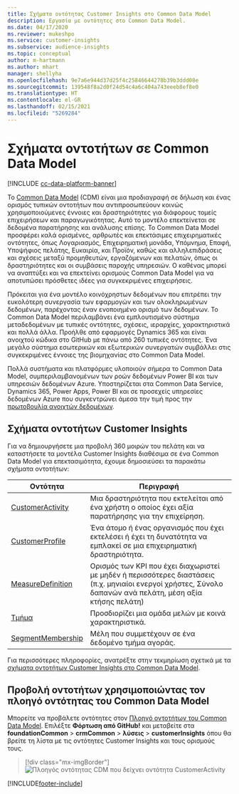 ```yaml
---
title: Σχήματα οντότητας Customer Insights στο Common Data Model
description: Εργασία με οντότητες στο Common Data Model.
ms.date: 04/17/2020
ms.reviewer: mukeshpo
ms.service: customer-insights
ms.subservice: audience-insights
ms.topic: conceptual
author: m-hartmann
ms.author: mhart
manager: shellyha
ms.openlocfilehash: 9e7a6e944d37d25f4c25846644278b39b3ddd08e
ms.sourcegitcommit: 139548f8a2d0f24d54c4a6c404a743eeeb8ef8e0
ms.translationtype: HT
ms.contentlocale: el-GR
ms.lasthandoff: 02/15/2021
ms.locfileid: "5269284"
---
```

# <a name="entity-schemas-in-common-data-model"></a>Σχήματα οντοτήτων σε Common Data Model

[!INCLUDE [cc-data-platform-banner](../includes/cc-data-platform-banner.md)]

Το [Common Data Model](https://docs.microsoft.com/common-data-model/) (CDM) είναι μια προδιαγραφή σε δήλωση και ένας ορισμός τυπικών οντοτήτων που αντιπροσωπεύουν κοινώς χρησιμοποιούμενες έννοιες και δραστηριότητες για διάφορους τομείς επιχειρήσεων και παραγωγικότητας. Αυτό το μοντέλο επεκτείνεται σε δεδομένα παρατήρησης και ανάλυσης επίσης. Το Common Data Model προσφέρει καλά ορισμένες, αρθρωτές και επεκτάσιμες επιχειρηματικές οντότητες, όπως Λογαριασμός, Επιχειρηματική μονάδα, Υπόμνημα, Επαφή, Υποψήφιος πελάτης, Ευκαιρία, και Προϊόν, καθώς και αλληλεπιδράσεις και σχέσεις μεταξύ προμηθευτών, εργαζόμενων και πελατών, όπως οι δραστηριότητες και οι συμβάσεις παροχής υπηρεσιών. Ο καθένας μπορεί να αναπτύξει και να επεκτείνει ορισμούς Common Data Model για να αποτυπώσει πρόσθετες ιδέες για συγκεκριμένες επιχειρήσεις.

Πρόκειται για ένα μοντέλο κοινόχρηστων δεδομένων που επιτρέπει την ευκολότερη συνεργασία των εφαρμογών και των ολοκληρωμένων δεδομένων, παρέχοντας έναν ενοποιημένο ορισμό των δεδομένων. Το Common Data Model περιλαμβάνει ένα εμπλουτισμένο σύστημα μεταδεδομένων με τυπικές οντότητες, σχέσεις, ιεραρχίες, χαρακτηριστικά και πολλά άλλα. Προήλθε από εφαρμογές Dynamics 365 και είναι ανοιχτού κώδικα στο GitHub με πάνω από 260 τυπικές οντότητες. Ένα μεγάλο σύστημα εσωτερικών και εξωτερικών συνεργατών συμβάλλει στις συγκεκριμένες έννοιες της βιομηχανίας στο Common Data Model.

Πολλά συστήματα και πλατφόρμες υλοποιούν σήμερα το Common Data Model, συμπεριλαμβανομένων των ροών δεδομένων Power BI και των υπηρεσιών δεδομένων Azure. Υποστηρίζεται στα Common Data Service, Dynamics 365, Power Apps, Power BI και σε προσεχείς υπηρεσίες δεδομένων Azure που συγκεντρώνει άμεσα την τιμή προς την [πρωτοβουλία ανοιχτών δεδομένων](https://www.microsoft.com/open-data-initiative).

## <a name="customer-insights-entity-schemas"></a>Σχήματα οντοτήτων Customer Insights

Για να δημιουργήσετε μια προβολή 360 μοιρών του πελάτη και να καταστήσετε τα μοντέλα Customer Insights διαθέσιμα σε ένα Common Data Model για επεκτασιμότητα, έχουμε δημοσιεύσει τα παρακάτω σχήματα οντοτήτων:

| Οντότητα | Περιγραφή |
|---------|---------|
|[CustomerActivity](https://docs.microsoft.com/common-data-model/schema/core/applicationcommon/foundationcommon/crmcommon/solutions/customerinsights/customeractivity) | Μια δραστηριότητα που εκτελείται από ένα χρήστη ο οποίος έχει αξία παρατήρησης για την επιχείρηση. |
|[CustomerProfile](https://docs.microsoft.com/common-data-model/schema/core/applicationcommon/foundationcommon/crmcommon/solutions/customerinsights/customerprofile) | Ένα άτομο ή ένας οργανισμός που έχει εκτελέσει ή έχει τη δυνατότητα να εμπλακεί σε μια επιχειρηματική δραστηριότητα. |
|[MeasureDefinition](https://docs.microsoft.com/common-data-model/schema/core/applicationcommon/foundationcommon/crmcommon/solutions/customerinsights/measuredefinition) | Ορισμός των KPI που έχει διαχωριστεί με μηδέν ή περισσότερες διαστάσεις (π.χ. μηνιαίοι ενεργοί χρήστες, Σύνολο δαπανών ανά πελάτη, μέση αξία κτήσης πελάτη) |
|[Τμήμα](https://docs.microsoft.com/common-data-model/schema/core/applicationcommon/foundationcommon/crmcommon/solutions/customerinsights/segment) | Προσδιορίζει μια ομάδα μελών με κοινά χαρακτηριστικά. |
|[SegmentMembership](https://docs.microsoft.com/common-data-model/schema/core/applicationcommon/foundationcommon/crmcommon/solutions/customerinsights/segmentmembership) | Μέλη που συμμετέχουν σε ένα δεδομένο τμήμα αγοράς. |

Για περισσότερες πληροφορίες, ανατρέξτε στην τεκμηρίωση σχετικά με τα [σχήματα οντοτήτων Customer Insights στο Common Data Model](https://docs.microsoft.com/common-data-model/schema/core/applicationcommon/foundationcommon/crmcommon/solutions/customerinsights/overview).

## <a name="view-entities-using-the-common-data-model-entity-navigator"></a>Προβολή οντοτήτων χρησιμοποιώντας τον πλοηγό οντότητας του Common Data Model

Μπορείτε να προβάλετε οντότητες στον [Πλοηγό οντοτήτων του Common Data Model](https://microsoft.github.io/CDM/). Επιλέξτε **Φόρτωση από GitHub!** και μεταβείτε στα **foundationCommon** > **crmCommon** > **λύσεις** > **customerInsights** όπου θα βρείτε τη λίστα με τις οντότητες Customer Insights και τους ορισμούς τους.
> [!div class="mx-imgBorder"]
> ![Πλοηγός οντότητας CDM που δείχνει οντότητα CustomerActivity](media/CDM-entity-navigator.png "Πλοηγός οντότητας CDM που δείχνει οντότητα CustomerActivity")


[!INCLUDE[footer-include](../includes/footer-banner.md)]